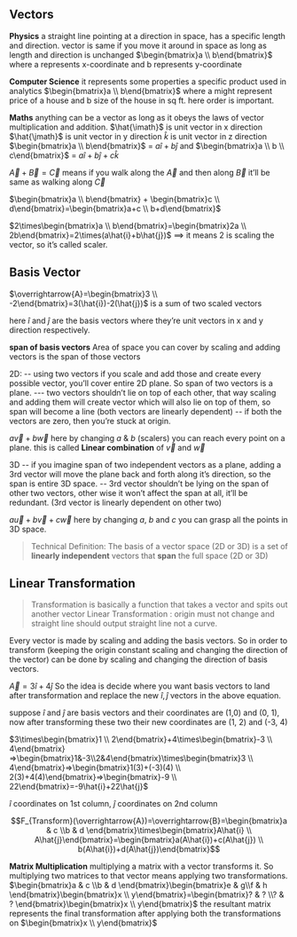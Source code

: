 ## Vectors

**Physics** 
a straight line pointing at a direction in space,
has a specific length and direction.
vector is same if you move it around in space as long as length and direction is unchanged
$\begin{bmatrix}a \\ b\end{bmatrix}$  where a represents x-coordinate and b represents y-coordinate 

**Computer Science**
it represents some properties a specific product
used in analytics
$\begin{bmatrix}a \\ b\end{bmatrix}$ where a might represent price of a house and b size of the house in sq ft. here order is important.

**Maths**
anything can be a vector as long as it obeys the laws of vector multiplication and addition. 
$\hat{\imath}$ is unit vector in x direction
$\hat{\jmath}$ is unit vector in y direction
$\hat{k}$ is unit vector in z direction
$\begin{bmatrix}a \\ b\end{bmatrix}$ =  $a\hat{i}+b\hat{j}$         and        $\begin{bmatrix}a \\ b \\ c\end{bmatrix}$ =  $a\hat{i}+b\hat{j}+c\hat{k}$ 


$\overrightarrow{A}+\overrightarrow{B}=\overrightarrow{C}$ means if you walk along the $\overrightarrow{A}$ and then along $\overrightarrow{B}$ it’ll be same as walking along $\overrightarrow{C}$ 

$\begin{bmatrix}a \\ b\end{bmatrix} + \begin{bmatrix}c \\ d\end{bmatrix}=\begin{bmatrix}a+c \\ b+d\end{bmatrix}$ 

$2\times\begin{bmatrix}a \\ b\end{bmatrix}=\begin{bmatrix}2a \\ 2b\end{bmatrix}=2\times(a\hat{i}+b\hat{j})$ ==> it means 2 is scaling the vector, so it’s called scaler.



## Basis Vector

$\overrightarrow{A}=\begin{bmatrix}3 \\ -2\end{bmatrix}=3(\hat{i})-2(\hat{j})$  is a sum of two scaled vectors

here $\hat{i}$ and $\hat{j}$ are the basis vectors where they’re unit vectors in x and y direction respectively.

**span of basis vectors** 
Area of space you can cover by scaling and adding vectors is the span of those vectors

2D: 
-- using two vectors if you scale and add those and create every possible vector, you’ll cover entire 2D plane. So span of two vectors is a plane.          --- two vectors shouldn’t lie on top of each other, that way scaling and adding them will create vector which will also lie on top of them, so span will become a line (both vectors are linearly dependent)
-- if both the vectors are zero, then you’re stuck at origin.

$a\overrightarrow{v}+b\overrightarrow{w}$ here by changing $a$ & $b$ (scalers) you can reach every point on a plane. this is called **Linear combination** of $\overrightarrow{v}$ and $\overrightarrow{w}$

3D
-- if you imagine span of two independent vectors as a plane, adding a 3rd vector will move the plane back and forth along it’s direction, so the span is entire 3D space.
-- 3rd vector shouldn’t be lying on the span of other two vectors, other wise it won’t affect the span at all, it’ll be redundant. (3rd vector is linearly dependent on other two)

$a\overrightarrow{u}+b\overrightarrow{v}+c\overrightarrow{w}$ here by changing $a$, $b$ and $c$ you can grasp all the points in 3D space.

> Technical Definition: The basis of a vector space (2D or 3D) is a set of **linearly independent** vectors that **span** the full space (2D or 3D)



## Linear Transformation

> Transformation is basically a function that takes a vector and spits out another vector
> Linear Transformation : origin must not change and straight line should output straight line not a curve.

Every vector is made by scaling and adding the basis vectors. So in order to transform (keeping the origin constant scaling and changing the direction of the vector) can be done by scaling and changing the direction of basis vectors. 

$\overrightarrow{A}=3\hat{i}+4\hat{j}$
So the idea is decide where you want basis vectors to land after transformation and replace the new $\hat{i},\hat{j}$ vectors in the above equation.

suppose $\hat{i}$ and $\hat{j}$ are basis vectors and their coordinates are (1,0) and (0, 1), now after transforming these two their new coordinates are (1, 2) and (-3, 4) 

$3\times\begin{bmatrix}1 \\ 2\end{bmatrix}+4\times\begin{bmatrix}-3 \\ 4\end{bmatrix} =>\begin{bmatrix}1&-3\\2&4\end{bmatrix}\times\begin{bmatrix}3 \\ 4\end{bmatrix}=>\begin{bmatrix}1(3)+(-3)(4) \\ 2(3)+4(4)\end{bmatrix}=>\begin{bmatrix}-9 \\ 22\end{bmatrix}=-9\hat{i}+22\hat{j}$ 



$\hat{i}$ coordinates on 1st column, $\hat{j}$ coordinates on 2nd column

$$F_{Transform}(\overrightarrow{A})=\overrightarrow{B}=\begin{bmatrix}a & c \\b & d \end{bmatrix}\times\begin{bmatrix}A\hat{i} \\ A\hat{j}\end{bmatrix}=\begin{bmatrix}a(A\hat{i})+c(A\hat{j}) \\ b(A\hat{i})+d(A\hat{j})\end{bmatrix}$$ 

**Matrix Multiplication**
multiplying a matrix with a vector transforms it. So multiplying two matrices to that vector means applying two transformations.
$\begin{bmatrix}a & c \\b & d \end{bmatrix}\begin{bmatrix}e & g\\f & h \end{bmatrix}\begin{bmatrix}x \\ y\end{bmatrix}=\begin{bmatrix}? & ? \\? & ? \end{bmatrix}\begin{bmatrix}x \\ y\end{bmatrix}$      the resultant matrix represents the final transformation after applying both the transformations on $\begin{bmatrix}x \\ y\end{bmatrix}$

